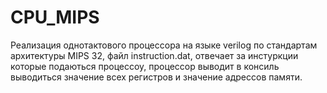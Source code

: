 # CPU_MIPS

Реализация однотактового процессора на языке verilog по стандартам архитектуры MIPS 32, файл instruction.dat, отвечает за инстуркции которые подаються процессоу, процессор выводит в консиль выводиться значение всех регистров и значение адрессов памяти.
